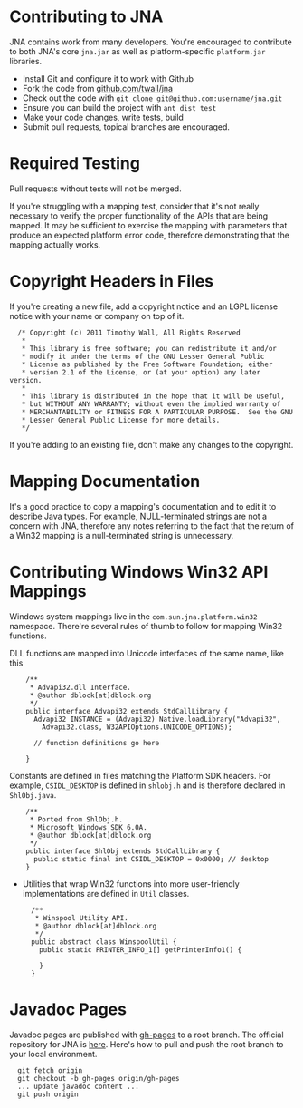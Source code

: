 Contributing to JNA
===================

JNA contains work from many developers. You're encouraged to contribute to both JNA's core `jna.jar` as well as platform-specific `platform.jar` libraries.

- Install Git and configure it to work with Github
- Fork the code from [github.com/twall/jna](https://github.com/twall/jna)
- Check out the code with `git clone git@github.com:username/jna.git`
- Ensure you can build the project with `ant dist test`
- Make your code changes, write tests, build
- Submit pull requests, topical branches are encouraged.

Required Testing
================

Pull requests without tests will not be merged.

If you're struggling with a mapping test, consider that it's not really necessary to verify the proper functionality of the APIs that are being mapped. It may be sufficient to exercise the mapping with parameters that produce an expected platform error code, therefore demonstrating that the mapping actually works.

Copyright Headers in Files
==========================

If you're creating a new file, add a copyright notice and an LGPL license notice with your name or company on top of it.

      /* Copyright (c) 2011 Timothy Wall, All Rights Reserved
       * 
       * This library is free software; you can redistribute it and/or
       * modify it under the terms of the GNU Lesser General Public
       * License as published by the Free Software Foundation; either
       * version 2.1 of the License, or (at your option) any later version.
       * 
       * This library is distributed in the hope that it will be useful,
       * but WITHOUT ANY WARRANTY; without even the implied warranty of
       * MERCHANTABILITY or FITNESS FOR A PARTICULAR PURPOSE.  See the GNU
       * Lesser General Public License for more details.  
       */

If you're adding to an existing file, don't make any changes to the copyright.

Mapping Documentation
=====================

It's a good practice to copy a mapping's documentation and to edit it to describe Java types. For example, NULL-terminated strings are not a concern with JNA, therefore any notes referring to the fact that the return of a Win32 mapping is a null-terminated string is unnecessary.

Contributing Windows Win32 API Mappings
=======================================

Windows system mappings live in the `com.sun.jna.platform.win32` namespace. There're several rules of thumb to follow for mapping Win32 functions.

DLL functions are mapped into Unicode interfaces of the same name, like this

        /**
         * Advapi32.dll Interface.
         * @author dblock[at]dblock.org
         */
        public interface Advapi32 extends StdCallLibrary {
          Advapi32 INSTANCE = (Advapi32) Native.loadLibrary("Advapi32", 
            Advapi32.class, W32APIOptions.UNICODE_OPTIONS);

          // function definitions go here

        }

Constants are defined in files matching the Platform SDK headers. For example, `CSIDL_DESKTOP` is defined in `shlobj.h` and is therefore declared in `ShlObj.java`.

        /**
         * Ported from ShlObj.h.
         * Microsoft Windows SDK 6.0A.
         * @author dblock[at]dblock.org
         */
        public interface ShlObj extends StdCallLibrary {
          public static final int CSIDL_DESKTOP = 0x0000; // desktop
        }

* Utilities that wrap Win32 functions into more user-friendly implementations are defined in `Util` classes.

        /**
         * Winspool Utility API.
         * @author dblock[at]dblock.org
         */
        public abstract class WinspoolUtil {
          public static PRINTER_INFO_1[] getPrinterInfo1() {
            
          }
        }

Javadoc Pages
=============

Javadoc pages are published with [gh-pages](http://pages.github.com/) to a root branch. The official repository for JNA is [here](http://twall.github.com/jna). Here's how to pull and push the root branch to your local environment.

      git fetch origin
      git checkout -b gh-pages origin/gh-pages
      ... update javadoc content ...
      git push origin



